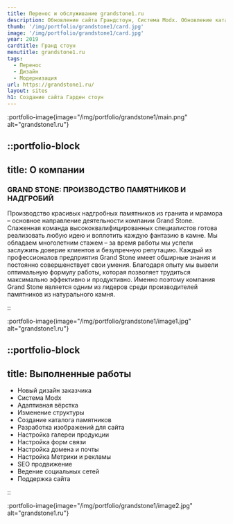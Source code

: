 ```yaml
---
title: Перенос и обслуживание grandstone1.ru
description: Обновление сайта Грандстоун, Система Modx. Обновление каталога.
thumb: '/img/portfolio/grandstone1/card.jpg'
image: '/img/portfolio/grandstone1/card.jpg'
year: 2019
cardtitle: Гранд стоун
menutitle: grandstone1.ru
tags:
  - Перенос
  - Дизайн
  - Модернизация
url: https://grandstone1.ru/
layout: sites
h1: Создание сайта Гарден стоун
---
```



:portfolio-image{image="/img/portfolio/grandstone1/main.png" alt="grandstone1.ru"}

::portfolio-block
---
title: О компании
---
### GRAND STONE: ПРОИЗВОДСТВО ПАМЯТНИКОВ И НАДГРОБИЙ
Производство красивых надгробных памятников из гранита и мрамора – основное направление деятельности компании Grand
Stone. Слаженная команда высококвалифицированных специалистов готова реализовать любую идею и воплотить каждую фантазию
в камне. Мы обладаем многолетним стажем – за время работы мы успели заслужить доверие клиентов и безупречную репутацию.
Каждый из профессионалов предприятия Grand Stone имеет обширные знания и постоянно совершенствует свои умения. Благодаря
опыту мы вывели оптимальную формулу работы, которая позволяет трудиться максимально эффективно и продуктивно. Именно
поэтому компания Grand Stone является одним из лидеров среди производителей памятников из натурального камня.

::

:portfolio-image{image="/img/portfolio/grandstone1/image1.jpg" alt="grandstone1.ru"}

::portfolio-block
---
title: Выполненные работы
---

- Новый дизайн заказчика
- Система Modx
- Адаптивная вёрстка
- Изменение структуры
- Создание каталога памятников
- Разработка изображений для сайта
- Настройка галереи продукции
- Настройка форм связи
- Настройка домена и почты
- Настройка Метрики и рекламы
- SEO продвижение
- Ведение социальных сетей
- Поддержка сайта

::

:portfolio-image{image="/img/portfolio/grandstone1/image2.jpg" alt="grandstone1.ru"}
